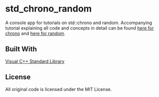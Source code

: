 # std_chrono_random
A console app for tutorials on std::chrono and random. Accompanying tutorial explaining all code and concepts in detail can be found [here for chrono](http://www.lavaxp.net/cpp-standard-library-in-game-dev-1-std-chrono/) and [here for random](http://www.lavaxp.net/cpp-standard-library-in-game-dev-2-std-random/).

## Built With

[Visual C++ Standard Library](https://msdn.microsoft.com/en-us/library/ct1as7hw.aspx)

## License

All original code is licensed under the MIT License.
